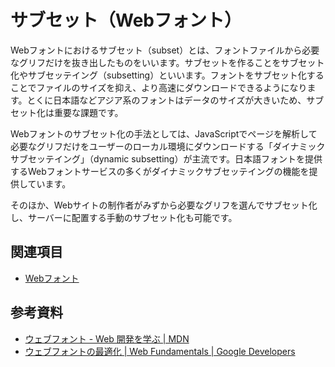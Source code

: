 # サブセット（Webフォント）

Webフォントにおけるサブセット（subset）とは、フォントファイルから必要なグリフだけを抜き出したものをいいます。サブセットを作ることをサブセット化やサブセッテイング（subsetting）といいます。フォントをサブセット化することでファイルのサイズを抑え、より高速にダウンロードできるようになります。とくに日本語などアジア系のフォントはデータのサイズが大きいため、サブセット化は重要な課題です。

Webフォントのサブセット化の手法としては、JavaScriptでページを解析して必要なグリフだけをユーザーのローカル環境にダウンロードする「ダイナミックサブセッテイング」（dynamic subsetting）が主流です。日本語フォントを提供するWebフォントサービスの多くがダイナミックサブセッテイングの機能を提供しています。

そのほか、Webサイトの制作者がみずから必要なグリフを選んでサブセット化し、サーバーに配置する手動のサブセット化も可能です。

## 関連項目

- [Webフォント](./web-font.md)

## 参考資料

- [ウェブフォント - Web 開発を学ぶ | MDN](https://developer.mozilla.org/ja/docs/Learn/CSS/Styling_text/%E3%82%A6%E3%82%A7%E3%83%96%E3%83%95%E3%82%A9%E3%83%B3%E3%83%88)
- [ウェブフォントの最適化 | Web Fundamentals | Google Developers](https://developers.google.com/web/fundamentals/performance/optimizing-content-efficiency/webfont-optimization?hl=ja)

